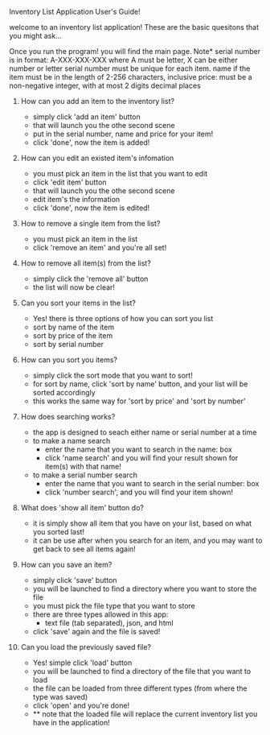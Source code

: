 Inventory List Application User's Guide!

welcome to an inventory list application!
These are the basic quesitons that you might ask...

Once you run the program! you will find the main page.
Note*
serial number is in format: A-XXX-XXX-XXX where A must be letter, X can be either number or letter
serial number must be unique for each item.
name if the item must be in the length of 2-256 characters, inclusive
price: must be a non-negative integer, with at most 2 digits decimal places

1. How can you add an item to the inventory list?
	- simply click 'add an item' button
	- that will launch you the othe second scene
	- put in the serial number, name and price for your item!
	- click 'done', now the item is added!

2. How can you edit an existed item's infomation
	- you must pick an item in the list that you want to edit
	- click 'edit item' button
	- that will launch you the othe second scene
	- edit item's the information
	- click 'done', now the item is edited!

3. How to remove a single item from the list?
	- you must pick an item in the list
	- click 'remove an item' and you're all set!

4. How to remove all item(s) from the list?
	- simply click the 'remove all' button
	- the list will now be clear!

5. Can you sort your items in the list?
	- Yes! there is three options of how you can sort you list
	- sort by name of the item
	- sort by price of the item
	- sort by serial number

6. How can you sort you items?
	- simply click the sort mode that you want to sort!
	- for sort by name, click 'sort by name' button, and your list will be sorted accordingly
	- this works the same way for 'sort by price' and 'sort by number'

7. How does searching works?
	- the app is designed to seach either name or serial number at a time
	- to make a name search
		- enter the name that you want to search in the name: box
		- click 'name search' and you will find your result shown for item(s) with that name!
	- to make a serial number search
		- enter the name that you want to search in the serial number: box
		- click 'number search', and you will find your item shown!

8. What does 'show all item' button do?
	- it is simply show all item that you have on your list, based on what you sorted last!
	- it can be use after when you search for an item, and you may want to get back to see all items again!

9. How can you save an item?
	- simply click 'save' button
	- you will be launched to find a directory where you want to store the file
	- you must pick the file type that you want to store
	- there are three types allowed in this app:
		- text file (tab separated), json, and html
	- click 'save' again and the file is saved!

10. Can you load the previously saved file?
	- Yes! simple click 'load' button
	- you will be launched to find a directory of the file that you want to load
	- the file can be loaded from three different types (from where the type was saved)
	- click 'open' and you're done!
	- ** note that the loaded file will replace the current inventory list you have in the application!


